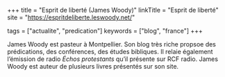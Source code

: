 +++
title = "Esprit de liberté (James Woody)"
linkTitle = "Esprit de liberté"
site = "https://espritdeliberte.leswoody.net/"

tags = ["actualite", "predication"]
keywords = ["blog", "france"]
+++

James Woody est pasteur à Montpellier. Son blog très riche propsoe des prédications, des conférences, des études bibliques. Il relaie également l’émission de radio *Échos protestants* qu’il présente sur RCF radio. James Woody est auteur de plusieurs livres présentés sur son site.
